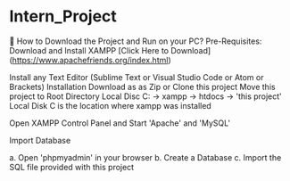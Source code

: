 # Intern_Project
📖 How to Download the Project and Run on your PC?
Pre-Requisites:
Download and Install XAMPP
[Click Here to Download] (https://www.apachefriends.org/index.html)

Install any Text Editor (Sublime Text or Visual Studio Code or Atom or Brackets)
Installation
Download as as Zip or Clone this project
Move this project to Root Directory
Local Disc C: -> xampp -> htdocs -> 'this project'
Local Disk C is the location where xampp was installed

Open XAMPP Control Panel and Start 'Apache' and 'MySQL'

Import Database

a. Open 'phpmyadmin' in your browser b. Create a Database c. Import the SQL file provided with this project

